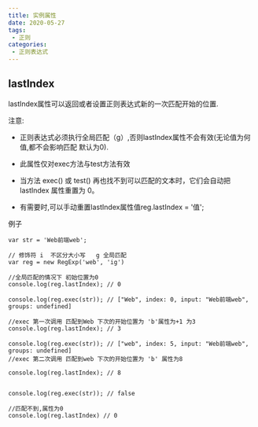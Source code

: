 ```yaml
---
title: 实例属性
date: 2020-05-27
tags:
 - 正则
categories: 
 - 正则表达式
---
```

## lastIndex
lastIndex属性可以返回或者设置正则表达式新的一次匹配开始的位置.

注意:
* 正则表达式必须执行全局匹配（g）,否则lastIndex属性不会有效(无论值为何值,都不会影响匹配 默认为0).
  
* 此属性仅对exec方法与test方法有效
  
* 当方法 exec() 或 test() 再也找不到可以匹配的文本时，它们会自动把 lastIndex 属性重置为 0。
  
* 有需要时,可以手动重置lastIndex属性值reg.lastIndex = '值';

例子

```
var str = 'Web前端web';

// 修饰符 i  不区分大小写   g 全局匹配
var reg = new RegExp('web', 'ig')

//全局匹配的情况下 初始位置为0
console.log(reg.lastIndex); // 0

console.log(reg.exec(str)); // ["Web", index: 0, input: "Web前端web", groups: undefined]

//exec 第一次调用 匹配到Web 下次的开始位置为 'b'属性为+1 为3
console.log(reg.lastIndex); // 3

console.log(reg.exec(str)); // ["web", index: 5, input: "Web前端web", groups: undefined]
//exec 第二次调用 匹配到web 下次的开始位置为 'b' 属性为8

console.log(reg.lastIndex); // 8


console.log(reg.exec(str)); // false

//匹配不到,属性为0 
console.log(reg.lastIndex) // 0
```